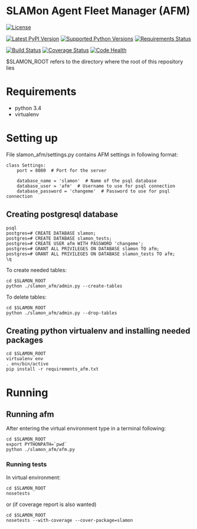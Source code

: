 SLAMon Agent Fleet Manager (AFM)
================================

[![License][license]](http://www.apache.org/licenses/LICENSE-2.0)

[![Latest PyPI Version](https://badge.fury.io/py/slamon-afm.svg)](http://badge.fury.io/py/slamon-afm)
[![Supported Python Versions](https://img.shields.io/pypi/pyversions/slamon-afm.svg)](pypi)
[![Requirements Status][requirements_img]](requirements)

[![Build Status][ci_status]](https://travis-ci.org/Korkkii/slamon-agent-fleet-manager.svg?branch=separation)
[![Coverage Status][coveralls]](https://coveralls.io/github/Korkkii/slamon-agent-fleet-manager?branch=separation)
[![Code Health][codehealth]](https://landscape.io/github/Korkkii/slamon-agent-fleet-manager/separation)

$SLAMON_ROOT refers to the directory where the root of this repository lies

# Requirements
* python 3.4
* virtualenv

# Setting up
File slamon_afm/settings.py contains AFM settings in following format:
```
class Settings:
    port = 8080  # Port for the server

    database_name = 'slamon'  # Name of the psql database
    database_user = 'afm'  # Username to use for psql connection
    database_password = 'changeme'  # Password to use for psql connection
```

## Creating postgresql database
```
psql
postgres=# CREATE DATABASE slamon;
postgres=# CREATE DATABASE slamon_tests;
postgres=# CREATE USER afm WITH PASSWORD 'changeme';
postgres=# GRANT ALL PRIVILEGES ON DATABASE slamon TO afm;
postgres=# GRANT ALL PRIVILEGES ON DATABASE slamon_tests TO afm;
\q
```

To create needed tables:
```
cd $SLAMON_ROOT
python ./slamon_afm/admin.py --create-tables
```

To delete tables:
```
cd $SLAMON_ROOT
python ./slamon_afm/admin.py --drop-tables
```

## Creating python virtualenv and installing needed packages
```
cd $SLAMON_ROOT
virtualenv env
. env/bin/active
pip install -r requirements_afm.txt
```

# Running
## Running afm
After entering the virtual environment type in a terminal following:
```
cd $SLAMON_ROOT
export PYTHONPATH=`pwd`
python ./slamon_afm/afm.py
```
### Running tests
In virtual environment:
```
cd $SLAMON_ROOT
nosetests
```
or (if coverage report is also wanted)
```
cd $SLAMON_ROOT
nosetests --with-coverage --cover-package=slamon
```

[license]: https://img.shields.io/:license-Apache%20License%20v2.0-blue.svg
[ci_status]: https://travis-ci.org/Korkkii/slamon-agent-fleet-manager.svg?branch=separation
[coveralls]: https://coveralls.io/repos/Korkkii/slamon-agent-fleet-manager/badge.svg?branch=separation&service=github
[codehealth]: https://landscape.io/github/Korkkii/slamon-agent-fleet-manager/separation/landscape.svg?style=flat
[latest_version]: https://badge.fury.io/py/slamon-afm.svg
[pypi]: https://pypi.python.org/pypi/slamon-afm/
[requirements_img]: https://requires.io/github/Korkkii/slamon-agent-fleet-manager/requirements.svg?branch=separation
[requirements]: https://requires.io/github/Korkkii/slamon-agent-fleet-manager/requirements/?branch=separation
